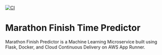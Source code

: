 [![CI](https://github.com/rmratliffbrown/ml-marathon-finish-predictor/actions/workflows/main.yml/badge.svg)](https://github.com/rmratliffbrown/ml-marathon-finish-predictor/actions/workflows/main.yml)

# Marathon Finish Time Predictor

Marathon Finish Predictor is a Machine Learning Microservice built using Flask, Docker, and Cloud Continuous Delivery on AWS App Runner.
